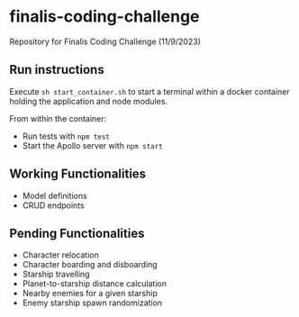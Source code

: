 # finalis-coding-challenge
Repository for Finalis Coding Challenge (11/9/2023)

## Run instructions
Execute `sh start_container.sh` to start a terminal within a docker container holding the application and node modules.

From within the container:
- Run tests with `npm test`
- Start the Apollo server with `npm start`

## Working Functionalities
- Model definitions
- CRUD endpoints

## Pending Functionalities
- Character relocation
- Character boarding and disboarding
- Starship travelling
- Planet-to-starship distance calculation
- Nearby enemies for a given starship
- Enemy starship spawn randomization
